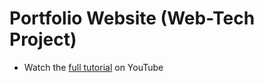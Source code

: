 # Portfolio Website (Web-Tech Project)

- Watch the [full tutorial](https://youtu.be/Q7AOvWpIVHU) on YouTube

